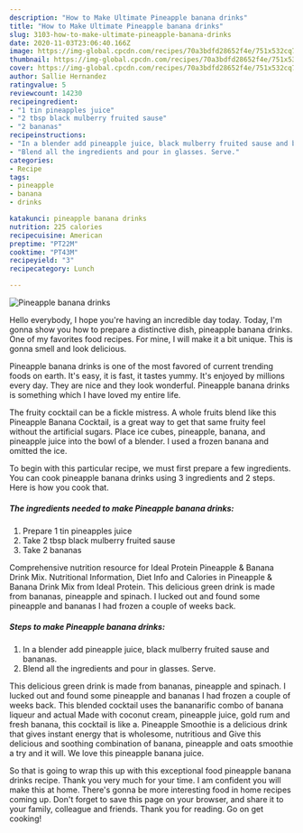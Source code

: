 ```yaml
---
description: "How to Make Ultimate Pineapple banana drinks"
title: "How to Make Ultimate Pineapple banana drinks"
slug: 3103-how-to-make-ultimate-pineapple-banana-drinks
date: 2020-11-03T23:06:40.166Z
image: https://img-global.cpcdn.com/recipes/70a3bdfd28652f4e/751x532cq70/pineapple-banana-drinks-recipe-main-photo.jpg
thumbnail: https://img-global.cpcdn.com/recipes/70a3bdfd28652f4e/751x532cq70/pineapple-banana-drinks-recipe-main-photo.jpg
cover: https://img-global.cpcdn.com/recipes/70a3bdfd28652f4e/751x532cq70/pineapple-banana-drinks-recipe-main-photo.jpg
author: Sallie Hernandez
ratingvalue: 5
reviewcount: 14230
recipeingredient:
- "1 tin pineapples juice"
- "2 tbsp black mulberry fruited sause"
- "2 bananas"
recipeinstructions:
- "In a blender add pineapple juice, black mulberry fruited sause and bananas."
- "Blend all the ingredients and pour in glasses. Serve."
categories:
- Recipe
tags:
- pineapple
- banana
- drinks

katakunci: pineapple banana drinks 
nutrition: 225 calories
recipecuisine: American
preptime: "PT22M"
cooktime: "PT43M"
recipeyield: "3"
recipecategory: Lunch

---
```



![Pineapple banana drinks](https://img-global.cpcdn.com/recipes/70a3bdfd28652f4e/751x532cq70/pineapple-banana-drinks-recipe-main-photo.jpg)

Hello everybody, I hope you're having an incredible day today. Today, I'm gonna show you how to prepare a distinctive dish, pineapple banana drinks. One of my favorites food recipes. For mine, I will make it a bit unique. This is gonna smell and look delicious.

Pineapple banana drinks is one of the most favored of current trending foods on earth. It's easy, it is fast, it tastes yummy. It's enjoyed by millions every day. They are nice and they look wonderful. Pineapple banana drinks is something which I have loved my entire life.

The fruity cocktail can be a fickle mistress. A whole fruits blend like this Pineapple Banana Cocktail, is a great way to get that same fruity feel without the artificial sugars. Place ice cubes, pineapple, banana, and pineapple juice into the bowl of a blender. I used a frozen banana and omitted the ice.


To begin with this particular recipe, we must first prepare a few ingredients. You can cook pineapple banana drinks using 3 ingredients and 2 steps. Here is how you cook that.

<!--inarticleads1-->

##### The ingredients needed to make Pineapple banana drinks:

1. Prepare 1 tin pineapples juice
1. Take 2 tbsp black mulberry fruited sause
1. Take 2 bananas


Comprehensive nutrition resource for Ideal Protein Pineapple &amp; Banana Drink Mix. Nutritional Information, Diet Info and Calories in Pineapple &amp; Banana Drink Mix from Ideal Protein. This delicious green drink is made from bananas, pineapple and spinach. I lucked out and found some pineapple and bananas I had frozen a couple of weeks back. 

<!--inarticleads2-->

##### Steps to make Pineapple banana drinks:

1. In a blender add pineapple juice, black mulberry fruited sause and bananas.
1. Blend all the ingredients and pour in glasses. Serve.


This delicious green drink is made from bananas, pineapple and spinach. I lucked out and found some pineapple and bananas I had frozen a couple of weeks back. This blended cocktail uses the bananarific combo of banana liqueur and actual Made with coconut cream, pineapple juice, gold rum and fresh banana, this cocktail is like a. Pineapple Smoothie is a delicious drink that gives instant energy that is wholesome, nutritious and Give this delicious and soothing combination of banana, pineapple and oats smoothie a try and it will. We love this pineapple banana juice. 

So that is going to wrap this up with this exceptional food pineapple banana drinks recipe. Thank you very much for your time. I am confident you will make this at home. There's gonna be more interesting food in home recipes coming up. Don't forget to save this page on your browser, and share it to your family, colleague and friends. Thank you for reading. Go on get cooking!
